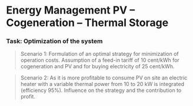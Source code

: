 #  Energy Management PV – Cogeneration – Thermal Storage

### Task: Optimization of the system
> Scenario 1: Formulation of an optimal strategy for minimization of operation costs. Assumption of a feed-in tariff of 10 cent/kWh for cogeneration and PV and 
for buying electricity of 25 cent/kWh.

> Scenario 2: As it is more profitable to consume PV on site an electric heater with a variable thermal power from 10 to 20 kW is integrated (efficiency 95%).
Influence on the strategy and the contribution to profit.
